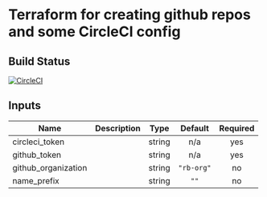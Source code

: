 # Terraform for creating github repos and some CircleCI config

## Build Status

[![CircleCI](https://circleci.com/gh/rb-org/tfm-git/tree/master.svg?style=svg&circle-token=a5f4fce3f54534bc5f6afee116accb0c246bb220)](https://circleci.com/gh/rb-org/tfm-git/tree/master)
## Inputs

| Name | Description | Type | Default | Required |
|------|-------------|:----:|:-----:|:-----:|
| circleci\_token |  | string | n/a | yes |
| github\_token |  | string | n/a | yes |
| github\_organization |  | string | `"rb-org"` | no |
| name\_prefix |  | string | `""` | no |
